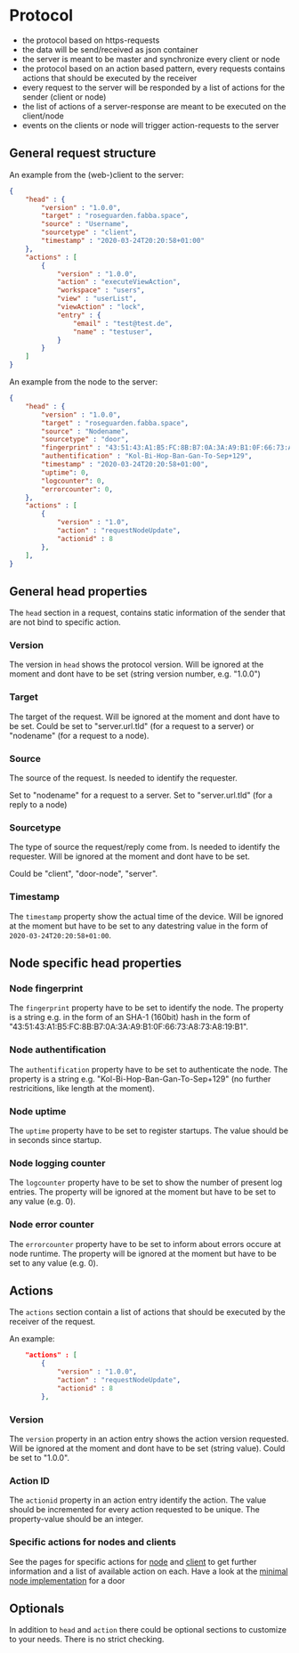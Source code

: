 # Protocol

* the protocol based on https-requests
* the data will be send/received as json container 
* the server is meant to be master and synchronize every client or node
* the protocol based on an action based pattern, every requests contains actions that should be executed by the receiver
* every request to the server will be responded by a list of actions for the sender (client or node)
* the list of actions of a server-response are meant to be executed on the client/node
* events on the clients or node will trigger action-requests to the server

## General request structure

An example from the (web-)client to the server:

``` json
{
    "head" : {
        "version" : "1.0.0",
        "target" : "roseguarden.fabba.space",
        "source" : "Username",
        "sourcetype" : "client",        
        "timestamp" : "2020-03-24T20:20:58+01:00"
    },
    "actions" : [
        {
            "version" : "1.0.0",
            "action" : "executeViewAction",
            "workspace" : "users",
            "view" : "userList",
            "viewAction" : "lock",
            "entry" : {
                "email" : "test@test.de",
                "name" : "testuser",
            }
        }
    ]
}
```

An example from the node to the server:

``` json
{
    "head" : {
        "version" : "1.0.0",
        "target" : "roseguarden.fabba.space",
        "source" : "Nodename",
        "sourcetype" : "door",
        "fingerprint" : "43:51:43:A1:B5:FC:8B:B7:0A:3A:A9:B1:0F:66:73:A8:73:A8:19:B1",
        "authentification" : "Kol-Bi-Hop-Ban-Gan-To-Sep+129",
        "timestamp" : "2020-03-24T20:20:58+01:00",
        "uptime": 0,
        "logcounter": 0,
        "errorcounter": 0,        
    },
    "actions" : [
        {
            "version" : "1.0",
            "action" : "requestNodeUpdate",
            "actionid" : 8          
        },
    ],
}
```

## General head properties

The `head` section in a request, contains static information of the sender that are not bind to specific action.

### Version

The version in `head` shows the protocol version.
Will be ignored at the moment and dont have to be set (string version number, e.g. "1.0.0")

### Target

The target of the request.
Will be ignored at the moment and dont have to be set.
Could be set to "server.url.tld" (for a request to a server) or "nodename" (for a request to a node).

### Source

The source of the request.
Is needed to identify the requester.

Set to "nodename" for a request to a server.
Set to "server.url.tld" (for a reply to a node)

### Sourcetype

The type of source the request/reply come from.
Is needed to identify the requester.
Will be ignored at the moment and dont have to be set.

Could be "client", "door-node", "server".

### Timestamp

The `timestamp` property show the actual time of the device.
Will be ignored at the moment but have to be set to any datestring value in the form of `2020-03-24T20:20:58+01:00`.


## Node specific head properties

### Node fingerprint

The `fingerprint` property have to be set to identify the node.
The property is a string e.g. in the form of an SHA-1 (160bit) hash in the form of  "43:51:43:A1:B5:FC:8B:B7:0A:3A:A9:B1:0F:66:73:A8:73:A8:19:B1".

### Node authentification

The `authentification` property have to be set to authenticate the node.
The property is a string e.g. "Kol-Bi-Hop-Ban-Gan-To-Sep+129" (no further restricitions, like length at the moment).

### Node uptime


The `uptime` property have to be set to register startups.
The value should be in seconds since startup.

### Node logging counter

The `logcounter` property have to be set to show the number of present log entries. 
The property will be ignored at the moment but have to be set to any value (e.g. 0).

### Node error counter

The `errorcounter` property have to be set to inform about errors occure at node runtime.
The property will be ignored at the moment but have to be set to any value (e.g. 0).

## Actions

The `actions` section contain a list of actions that should be executed by the receiver of the request.

An example:
 
``` json
    "actions" : [
        {
            "version" : "1.0.0",
            "action" : "requestNodeUpdate",
            "actionid" : 8          
        },
```

### Version

The `version` property in an action entry shows the action version requested.
Will be ignored at the moment and dont have to be set (string value). 
Could be set to "1.0.0".

### Action ID

The `actionid` property in an action entry identify the action.
The value should be incremented for every action requested to be unique.
The property-value should be an integer.

### Specific actions for nodes and clients

See the pages for specific actions for [node](nodeactions.md) and [client](clientactions.md) to get further information and a list of available action on each. Have a look at the [minimal node implementation](minimal.md) for a door

## Optionals

In addition to `head` and `action` there could be optional sections to customize to your needs. There is no strict checking. 
